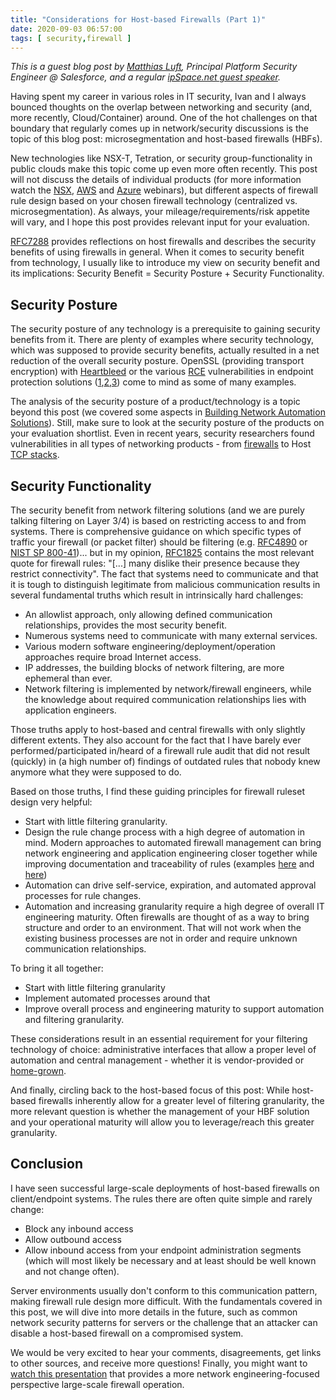 ```yaml
---
title: "Considerations for Host-based Firewalls (Part 1)"
date: 2020-09-03 06:57:00
tags: [ security,firewall ]
---
```

*This is a guest blog post by [Matthias Luft](https://www.linkedin.com/in/matthias-luft-b50b7219/), Principal Platform Security Engineer @ Salesforce, and a regular [ipSpace.net guest speaker](https://www.ipspace.net/Author:Matthias_Luft).*

Having spent my career in various roles in IT security, Ivan and I always bounced thoughts on the overlap between networking and security (and, more recently, Cloud/Container) around. One of the hot challenges on that boundary that regularly comes up in network/security discussions is the topic of this blog post: microsegmentation and host-based firewalls (HBFs). 
<!--more-->
New technologies like NSX-T, Tetration, or security group-functionality in public clouds make this topic come up even more often recently. This post will not discuss the details of individual products (for more information watch the [NSX](https://www.ipspace.net/VMware_NSX_Technical_Deep_Dive), [AWS](https://www.ipspace.net/Amazon_Web_Services_Networking) and [Azure](https://www.ipspace.net/Microsoft_Azure_Networking) webinars), but different aspects of firewall rule design based on your chosen firewall technology (centralized vs. microsegmentation). As always, your mileage/requirements/risk appetite will vary, and I hope this post provides relevant input for your evaluation. 

[RFC7288](https://tools.ietf.org/html/rfc7288) provides reflections on host firewalls and describes the security benefits of using firewalls in general. When it comes to security benefit from technology, I usually like to introduce my view on security benefit and its implications:
Security Benefit = Security Posture + Security Functionality.

## Security Posture

The security posture of any technology is a prerequisite to gaining security benefits from it. There are plenty of examples where security technology, which was supposed to provide security benefits, actually resulted in a net reduction of the overall security posture. OpenSSL (providing transport encryption) with [Heartbleed](https://en.wikipedia.org/wiki/Heartbleed) or the various [RCE](https://en.wikipedia.org/wiki/Arbitrary_code_execution) vulnerabilities in endpoint protection solutions ([1](https://googleprojectzero.blogspot.com/2016/06/how-to-compromise-enterprise-endpoint.html),[2](https://googleprojectzero.blogspot.com/2015/09/kaspersky-mo-unpackers-mo-problems.html),[3](https://bugs.chromium.org/p/project-zero/issues/detail?id=1252&desc=5)) come to mind as some of many examples. 

The analysis of the security posture of a product/technology is a topic beyond this post (we covered some aspects in [Building Network Automation Solutions](https://www.ipspace.net/Building_Network_Automation_Solutions)). Still, make sure to look at the security posture of the products on your evaluation shortlist. Even in recent years, security researchers found vulnerabilities in all types of networking products - from [firewalls](https://tools.cisco.com/security/center/content/CiscoSecurityAdvisory/cisco-sa-20161019-asa-idfw) to Host [TCP stacks](https://securitylab.github.com/research/apple-xnu-exploit-icmp-poc). 

## Security Functionality

The security benefit from network filtering solutions (and we are purely talking filtering on Layer 3/4) is based on restricting access to and from systems. There is comprehensive guidance on which specific types of traffic your firewall (or packet filter) should be filtering (e.g. [RFC4890](https://tools.ietf.org/html/rfc4890) or [NIST SP 800-41](https://nvlpubs.nist.gov/nistpubs/Legacy/SP/nistspecialpublication800-41r1.pdf))... but in my opinion, [RFC1825](https://tools.ietf.org/html/rfc1825) contains the most relevant quote for firewall rules: "[...] many dislike their presence because they restrict connectivity". The fact that systems need to communicate and that it is tough to distinguish legitimate from malicious communication results in several fundamental truths which result in intrinsically hard challenges:

- An allowlist approach, only allowing defined communication relationships, provides the most security benefit.
- Numerous systems need to communicate with many external services.
- Various modern software engineering/deployment/operation approaches require broad Internet access.
- IP addresses, the building blocks of network filtering, are more ephemeral than ever.
- Network filtering is implemented by network/firewall engineers, while the knowledge about required communication relationships lies with application engineers.
    
Those truths apply to host-based and central firewalls with only slightly different extents. They also account for the fact that I have barely ever performed/participated in/heard of a firewall rule audit that did not result (quickly) in (a high number of) findings of outdated rules that nobody knew anymore what they were supposed to do. 

Based on those truths, I find these guiding principles for firewall ruleset design very helpful:

- Start with little filtering granularity.
- Design the rule change process with a high degree of automation in mind. Modern approaches to automated firewall management can bring network engineering and application engineering closer together while improving documentation and traceability of rules (examples [here](https://blog.ipspace.net/2019/01/firewall-ruleset-automation-with-ci.html) and [here](https://www.ipspace.net/PubCloud/))
- Automation can drive self-service, expiration, and automated approval processes for rule changes.
- Automation and increasing granularity require a high degree of overall IT engineering maturity. Often firewalls are thought of as a way to bring structure and order to an environment. That will not work when the existing business processes are not in order and require unknown communication relationships. 

To bring it all together:

- Start with little filtering granularity
- Implement automated processes around that
- Improve overall process and engineering maturity to support automation and filtering granularity. 

These considerations result in an essential requirement for your filtering technology of choice: administrative interfaces that allow a proper level of automation and central management - whether it is vendor-provided or [home-grown](https://www.slideshare.net/cmdln/building-a-host-based-firewall-on-top-of-cfengine).

And finally, circling back to the host-based focus of this post: While host-based firewalls inherently allow for a greater level of filtering granularity, the more relevant question is whether the management of your HBF solution and your operational maturity will allow you to leverage/reach this greater granularity. 

## Conclusion

I have seen successful large-scale deployments of host-based firewalls on client/endpoint systems. The rules there are often quite simple and rarely change:

- Block any inbound access
- Allow outbound access
- Allow inbound access from your endpoint administration segments (which will most likely be necessary and at least should be well known and not change often).

Server environments usually don't conform to this communication pattern, making firewall rule design more difficult. With the fundamentals covered in this post, we will dive into more details in the future, such as common network security patterns for servers or the challenge that an attacker can disable a host-based firewall on a compromised system.  

We would be very excited to hear your comments, disagreements, get links to other sources, and receive more questions! Finally, you might want to [watch this presentation](https://www.youtube.com/watch?v=Kb_dU6t56mo) that provides a more network engineering-focused perspective large-scale firewall operation. 
